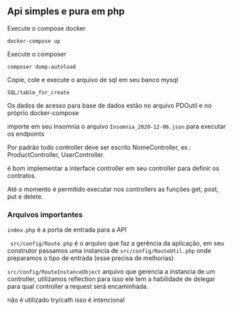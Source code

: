 ## Api simples e pura em php

<p> Execute o compose docker </p>

``` docker-compose up ```

<p> Execute o composer </p>

``` composer dump-autoload ```

<p> Copie, cole e execute o arquivo de sql em seu banco mysql </p>

``` SQL/table_for_create ```

<p> Os dados de acesso para base de dados estão no arquivo PDOutil e no próprio docker-compose </p>

importe em seu Insomnia o arquivo ``` Insomnia_2020-12-06.json ``` para executar os endpoints

<p> Por padrão todo controller deve ser escrito NomeController, ex.: ProductController, UserController. </p>

<p> é bom implementar a interface controller em seu controller para definir os contratos.</p>

<p> Até o momento é permitido executar nos controllers as funções get, post, put e delete.</p>

### Arquivos importantes

``` index.php ``` é a porta de entrada para a API <br>

``` src/config/Route.php``` é o arquivo que faz a gerência da aplicação, em seu construtor passamos uma  instancia de ``` src/config/RouteUtil.php ``` onde preparamos o tipo de entrada (esse precisa de melhorias)

``` src/config/RouteInstanceObject ``` arquivo que gerencia a instancia de um controller, utilizamos reflection para isso ele tem a habilidade de delegar para qual controller a request será encaminhada.

<p> não é utilizado try/cath isso é intencional </p>

